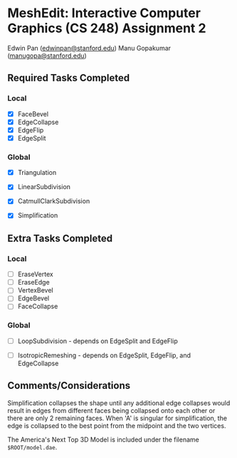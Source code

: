 # MeshEdit: Interactive Computer Graphics (CS 248) Assignment 2

Edwin Pan (edwinpan@stanford.edu)
Manu Gopakumar (manugopa@stanford.edu)

## Required Tasks Completed
### Local
- [x] FaceBevel
- [x] EdgeCollapse
- [x] EdgeFlip
- [x] EdgeSplit

### Global
- [x] Triangulation
- [x] LinearSubdivision
- [x] CatmullClarkSubdivision
- [x] Simplification


## Extra Tasks Completed
### Local
- [ ] EraseVertex
- [ ] EraseEdge
- [ ] VertexBevel
- [ ] EdgeBevel
- [ ] FaceCollapse

### Global
- [ ] LoopSubdivision - depends on EdgeSplit and EdgeFlip
- [ ] IsotropicRemeshing - depends on EdgeSplit, EdgeFlip, and EdgeCollapse


## Comments/Considerations
Simplification collapses the shape until any additional edge collapses would result in edges from different faces being collapsed onto each other or there are only 2 remaining faces. When 'A' is singular for simplification, the edge is collapsed to the best point from the midpoint and the two vertices.

 The America's Next Top 3D Model is included under the filename `$ROOT/model.dae`. 